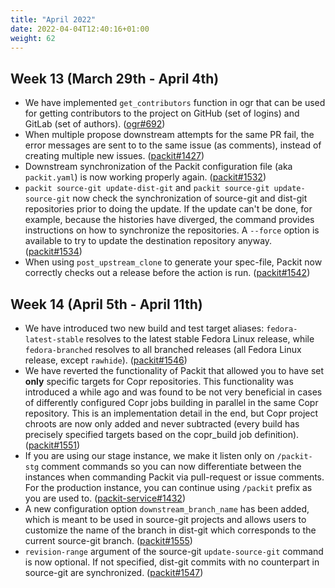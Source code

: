 ```yaml
---
title: "April 2022"
date: 2022-04-04T12:40:16+01:00
weight: 62
---
```


## Week 13 (March 29th - April 4th)

- We have implemented `get_contributors` function in ogr that can be used for getting contributors to the project on GitHub (set of logins) and GitLab (set of authors).
  ([ogr#692](https://github.com/packit/ogr/pull/692))
- When multiple propose downstream attempts for the same PR fail, the error messages are sent to to the same issue (as comments), instead of creating multiple new issues.
  ([packit#1427](https://github.com/packit/packit-service/pull/1427))
- Downstream synchronization of the Packit configuration file (aka `packit.yaml`) is now working properly again.
  ([packit#1532](https://github.com/packit/packit/pull/1532))
- `packit source-git update-dist-git` and `packit source-git update-source-git` now check the synchronization of source-git and dist-git repositories prior to doing the update. If the update can't be done, for example, because the histories have diverged, the command provides instructions on how to synchronize the repositories.
  A `--force` option is available to try to update the destination repository anyway.
  ([packit#1534](https://github.com/packit/packit/pull/1534))
- When using `post_upstream_clone` to generate your spec-file,
  Packit now correctly checks out a release before the action is run.
  ([packit#1542](https://github.com/packit/packit/pull/1542))

## Week 14 (April 5th - April 11th)

- We have introduced two new build and test target aliases: `fedora-latest-stable` resolves to the latest stable Fedora
  Linux release, while `fedora-branched` resolves to all branched releases (all Fedora Linux release, except `rawhide`).
  ([packit#1546](https://github.com/packit/packit/pull/1546))
- We have reverted the functionality of Packit that allowed you to have set **only** specific targets for Copr repositories.
  This functionality was introduced a while ago and was found to be not very beneficial in cases of differently
  configured Copr jobs building in parallel in the same Copr repository. This is an implementation detail in the end,
  but Copr project chroots are now only added and never subtracted
  (every build has precisely specified targets based on the copr_build job definition).
  ([packit#1551](https://github.com/packit/packit/pull/1551))
- If you are using our stage instance, we make it listen only on `/packit-stg` comment commands so you can now differentiate
  between the instances when commanding Packit via pull-request or issue comments.
  For the production instance, you can continue using `/packit` prefix as you are used to.
  ([packit-service#1432](https://github.com/packit/packit-service/pull/1432))
- A new configuration option `downstream_branch_name` has been added, which is meant to be used in source-git projects
  and allows users to customize the name of the branch in dist-git which corresponds to the current source-git branch.
  ([packit#1555](https://github.com/packit/packit/pull/1555))
- `revision-range` argument of the source-git `update-source-git` command is now optional. If not specified,
  dist-git commits with no counterpart in source-git are synchronized.
  ([packit#1547](https://github.com/packit/packit/pull/1547))
